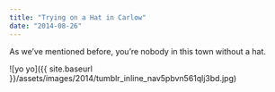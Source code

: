 ```yaml
---
title: "Trying on a Hat in Carlow"
date: "2014-08-26"
---
```


As we’ve mentioned before, you’re nobody in this town without a hat.

![yo yo]({{ site.baseurl }}/assets/images/2014/tumblr_inline_nav5pbvn561qlj3bd.jpg)
